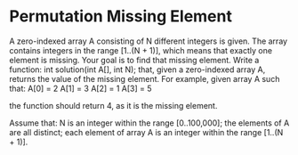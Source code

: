 Permutation Missing Element
===============

A zero-indexed array A consisting of N different integers is given. The array contains integers in the range [1..(N + 1)], which means that exactly one element is missing.
Your goal is to find that missing element.
Write a function:
int solution(int A[], int N);
that, given a zero-indexed array A, returns the value of the missing element.
For example, given array A such that:
  A[0] = 2
  A[1] = 3
  A[2] = 1
  A[3] = 5
  
the function should return 4, as it is the missing element.

Assume that:
N is an integer within the range [0..100,000];
the elements of A are all distinct;
each element of array A is an integer within the range [1..(N + 1)].
